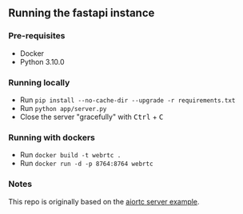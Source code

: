 ## Running the fastapi instance

### Pre-requisites
* Docker
* Python 3.10.0

### Running locally
* Run ``pip install --no-cache-dir --upgrade -r requirements.txt``
* Run ``python app/server.py``
* Close the server "gracefully" with <kbd>Ctrl</kbd> + <kbd>C</kbd>

### Running with dockers
* Run ``docker build -t webrtc .``
* Run ``docker run -d -p 8764:8764 webrtc``

### Notes
This repo is originally based on the [aiortc server example](https://github.com/aiortc/aiortc/tree/main/examples/server).



  
